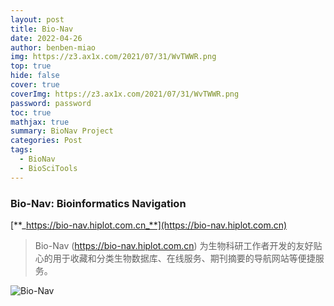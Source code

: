 ```yaml
---
layout: post
title: Bio-Nav
date: 2022-04-26
author: benben-miao
img: https://z3.ax1x.com/2021/07/31/WvTWWR.png
top: true
hide: false
cover: true
coverImg: https://z3.ax1x.com/2021/07/31/WvTWWR.png
password: password
toc: true
mathjax: true
summary: BioNav Project
categories: Post
tags:
  - BioNav
  - BioSciTools
---
```


<!-- <div style="background-color: #eeeeee; width: 120px; padding:5px 20px; border-radius: 3px;">Read More</div> -->
<!-- more -->
### Bio-Nav: Bioinformatics Navigation

[**_https://bio-nav.hiplot.com.cn_**](https://bio-nav.hiplot.com.cn)

> Bio-Nav (<a href="https://bio-nav.hiplot.com.cn">https://bio-nav.hiplot.com.cn</a>) 为生物科研工作者开发的友好贴心的用于收藏和分类生物数据库、在线服务、期刊摘要的导航网站等便捷服务。

![Bio-Nav](https://z3.ax1x.com/2021/07/31/WvTWWR.png)